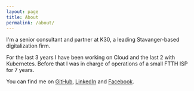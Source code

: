 ```yaml
---
layout: page
title: About
permalink: /about/
---
```


I'm a senior consultant and partner at K30, a leading Stavanger-based digitalization firm.

For the last 3 years I have been working on Cloud and the last 2 with Kubernetes. Before that I was in charge of operations of a small FTTH ISP for 7 years.

You can find me on [GitHub](https://github.com/StianOvrevage), [LinkedIn](https://www.linkedin.com/in/stianovrevage/) and [Facebook](https://www.facebook.com/stian.ovrevage).
